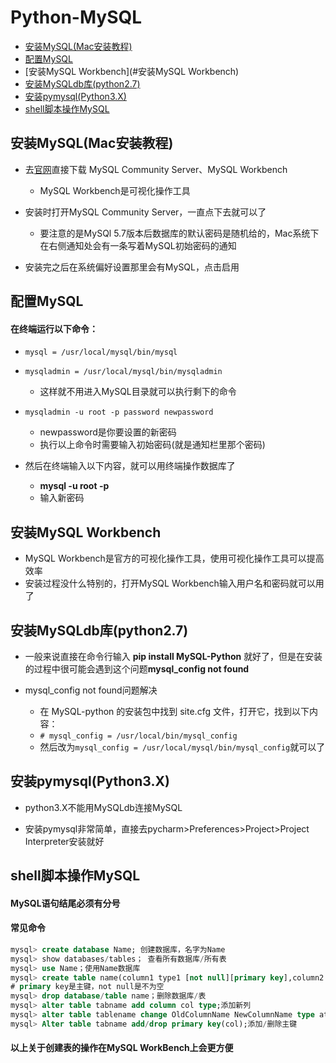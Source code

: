 # Python-MySQL

* [安装MySQL(Mac安装教程)](#安装MySQL(Mac安装教程))
* [配置MySQL](#配置MySQL)
* [安装MySQL Workbench](#安装MySQL Workbench)
* [安装MySQLdb库(python2.7)](#安装MySQLdb库(python2.7))
* [安装pymysql(Python3.X)](#安装pymysql(Python3.X))
* [shell脚本操作MySQL](#shell脚本操作MySQL)


## 安装MySQL(Mac安装教程)

- 去[官网](https://www.mysql.com/)直接下载 MySQL Community Server、MySQL Workbench
	- MySQL Workbench是可视化操作工具

- 安装时打开MySQL Community Server，一直点下去就可以了
	- 要注意的是MySQl 5.7版本后数据库的默认密码是随机给的，Mac系统下在右侧通知处会有一条写着MySQL初始密码的通知

- 安装完之后在系统偏好设置那里会有MySQL，点击启用

## 配置MySQL
#### 在终端运行以下命令：

- `mysql = /usr/local/mysql/bin/mysql`


- `mysqladmin = /usr/local/mysql/bin/mysqladmin`
	- 这样就不用进入MySQL目录就可以执行剩下的命令


- `mysqladmin -u root -p password newpassword`
	- newpassword是你要设置的新密码
	- 执行以上命令时需要输入初始密码(就是通知栏里那个密码)


- 然后在终端输入以下内容，就可以用终端操作数据库了
	-  **mysql -u root -p**
	-  输入新密码

## 安装MySQL Workbench

- MySQL Workbench是官方的可视化操作工具，使用可视化操作工具可以提高效率
- 安装过程没什么特别的，打开MySQL Workbench输入用户名和密码就可以用了

## 安装MySQLdb库(python2.7)

- 一般来说直接在命令行输入 **pip install MySQL-Python** 就好了，但是在安装的过程中很可能会遇到这个问题**mysql\_config not found**

- mysql\_config not found问题解决
	- 在 MySQL-python 的安装包中找到 site.cfg 文件，打开它，找到以下内容：
	- `# mysql_config = /usr/local/bin/mysql_config`
	- 然后改为`mysql_config = /usr/local/mysql/bin/mysql_config`就可以了

## 安装pymysql(Python3.X)

- python3.X不能用MySQLdb连接MySQL

- 安装pymysql非常简单，直接去pycharm>Preferences>Project>Project Interpreter安装就好

## shell脚本操作MySQL
#### MySQL语句结尾必须有分号
#### 常见命令

```sql
mysql> create database Name; 创建数据库，名字为Name
mysql> show databases/tables； 查看所有数据库/所有表
mysql> use Name；使用Name数据库
mysql> create table name(column1 type1 [not null][primary key],column2 type2 [not null],..)
# primary key是主键，not null是不为空
mysql> drop database/table name；删除数据库/表
mysql> alter table tabname add column col type;添加新列
mysql> alter table tablename change OldColumnName NewColumnName type attr;改列名和属性
mysql> Alter table tabname add/drop primary key(col);添加/删除主键

```

#### 以上关于创建表的操作在MySQL WorkBench上会更方便